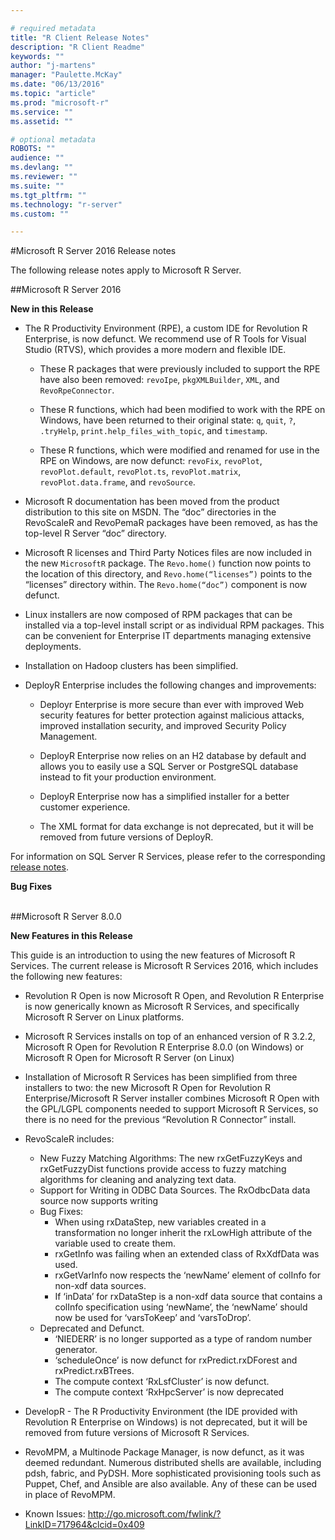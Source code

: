 ```yaml
---

# required metadata
title: "R Client Release Notes"
description: "R Client Readme"
keywords: ""
author: "j-martens"
manager: "Paulette.McKay"
ms.date: "06/13/2016"
ms.topic: "article"
ms.prod: "microsoft-r"
ms.service: ""
ms.assetid: ""

# optional metadata
ROBOTS: ""
audience: ""
ms.devlang: ""
ms.reviewer: ""
ms.suite: ""
ms.tgt_pltfrm: ""
ms.technology: "r-server"
ms.custom: ""

---
```


#Microsoft R Server 2016 Release notes

The following release notes apply to Microsoft R Server.

##Microsoft R Server 2016

**New in this Release**

+ The R Productivity Environment (RPE), a custom IDE for Revolution R Enterprise, is now defunct. We recommend use of R Tools for Visual Studio (RTVS), which provides a more modern and flexible IDE. 

  + These R packages that were previously included to support the RPE have also been removed: `revoIpe`, `pkgXMLBuilder`, `XML`, and `RevoRpeConnector`. 
  
  + These R functions, which had been modified to work with the RPE on Windows, have been returned to their original state: `q`, `quit`, `?`, `.tryHelp`, `print.help_files_with_topic`, and `timestamp`. 
  
  + These R functions, which were modified and renamed for use in the RPE on Windows, are now defunct: `revoFix`, `revoPlot`, `revoPlot.default`, `revoPlot.ts`, `revoPlot.matrix`, `revoPlot.data.frame`, and `revoSource`.
 
+ Microsoft R documentation has been moved from the product distribution to this site on MSDN. The “doc” directories in the RevoScaleR and RevoPemaR packages have been removed, as has the top-level R Server “doc” directory.

+ Microsoft R licenses and Third Party Notices files are now included in the new `MicrosoftR` package. The `Revo.home()` function now points to the location of this directory, and `Revo.home(“licenses”)` points to the “licenses” directory within. The `Revo.home(“doc”)` component is now defunct.

+ Linux installers are now composed of RPM packages that can be installed via a top-level install script or as individual RPM packages. This can be convenient for Enterprise IT departments managing extensive deployments.

+ Installation on Hadoop clusters has been simplified.

+ DeployR Enterprise includes the following changes and improvements:

  + Deployr Enterprise is more secure than ever with improved Web security features for better protection against malicious attacks, improved installation security, and improved Security Policy Management.

  + DeployR Enterprise now relies on an H2 database by default and allows you to easily use a SQL Server or PostgreSQL database instead to fit your production environment. 

  + DeployR Enterprise now has a simplified installer for a better customer experience.

  + The XML format for data exchange is not deprecated, but it will be removed from future versions of DeployR.

For information on SQL Server R Services, please refer to the corresponding [release notes](https://msdn.microsoft.com/en-us/library/mt604847.aspx). 

**Bug Fixes**


<br />
##Microsoft R Server 8.0.0

**New Features in this Release**

This guide is an introduction to using the new features of Microsoft R Services. The current release is Microsoft R Services 2016, which includes the following new features:

+ Revolution R Open is now Microsoft R Open, and Revolution R Enterprise is now generically known as Microsoft R Services, and specifically Microsoft R Server on Linux platforms.

+ Microsoft R Services installs on top of an enhanced version of R 3.2.2, Microsoft R Open for Revolution R Enterprise 8.0.0 (on Windows) or Microsoft R Open for Microsoft R Server (on Linux)

+ Installation of Microsoft R Services has been simplified from three installers to two: the new Microsoft R Open for Revolution R Enterprise/Microsoft R Server installer combines Microsoft R Open with the GPL/LGPL components needed to support Microsoft R Services, so there is no need for the previous “Revolution R Connector” install.

+ RevoScaleR includes:
    + New Fuzzy Matching Algorithms: The new rxGetFuzzyKeys and rxGetFuzzyDist functions provide access to fuzzy matching 
algorithms for cleaning and analyzing text data.
    + Support for Writing in ODBC Data Sources. The RxOdbcData data source now supports writing
    + Bug Fixes: 
        + When using rxDataStep, new variables created in a transformation no longer inherit the rxLowHigh attribute of the variable used to create them.
        + rxGetInfo was failing when an extended class of RxXdfData was used.
        + rxGetVarInfo now respects the ‘newName’ element of colInfo for non-xdf data sources.
        + If ‘inData’ for rxDataStep is a non-xdf data source that contains a colInfo specification using ‘newName’, the ‘newName’ should now be used for ‘varsToKeep’ and ‘varsToDrop’.
    + Deprecated and Defunct. 
        + ‘NIEDERR’ is no longer supported as a type of random number generator.
        + ‘scheduleOnce’ is now defunct for rxPredict.rxDForest and rxPredict.rxBTrees.
        + The compute context ‘RxLsfCluster’ is now defunct.
        + The compute context ‘RxHpcServer’ is now deprecated

+ DevelopR - The R Productivity Environment (the IDE provided with Revolution R Enterprise on Windows) is not deprecated, but it will be removed from future versions of Microsoft R Services.

+ RevoMPM, a Multinode Package Manager, is now defunct, as it was deemed redundant. Numerous distributed shells are available, including pdsh, fabric, and PyDSH. More sophisticated provisioning tools such as Puppet, Chef, and Ansible are also available. Any of these can be used in place of RevoMPM.

+ Known Issues: http://go.microsoft.com/fwlink/?LinkID=717964&clcid=0x409
